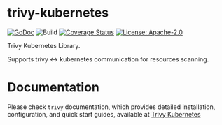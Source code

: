 # trivy-kubernetes

[![GoDoc](https://godoc.org/github.com/aquasecurity/trivy-kubernetes?status.svg)](https://godoc.org/github.com/aquasecurity/trivy-kubernetes)
![Build](https://github.com/aquasecurity/trivy-kubernetes/workflows/Build/badge.svg)
[![Coverage Status](https://codecov.io/github/aquasecurity/trivy-kubernetes/branch/main/graph/badge.svg)](https://codecov.io/github/aquasecurity/trivy-kubernetes)
[![License: Apache-2.0](https://img.shields.io/badge/License-Apache%202.0-blue.svg)](https://github.com/aquasecurity/trivy-kubernetes/blob/main/LICENSE)

Trivy Kubernetes Library.

Supports trivy <-> kubernetes communication for resources scanning.

# Documentation
Please check `trivy` documentation, which provides detailed installation, configuration, and quick start guides, available at [Trivy Kubernetes](https://aquasecurity.github.io/trivy/latest/docs/kubernetes/cli/scanning/)
